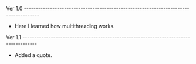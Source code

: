 Ver 1.0 ------------------------------------------------------------------------------------
- Here I learned how multithreading works.

Ver 1.1 ------------------------------------------------------------------------------------
- Added a quote.



